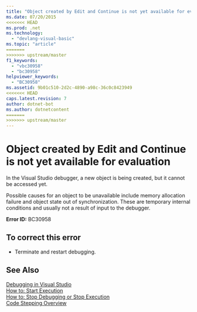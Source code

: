 ```yaml
---
title: "Object created by Edit and Continue is not yet available for evaluation"
ms.date: 07/20/2015
<<<<<<< HEAD
ms.prod: .net
ms.technology: 
  - "devlang-visual-basic"
ms.topic: "article"
=======
>>>>>>> upstream/master
f1_keywords: 
  - "vbc30958"
  - "bc30958"
helpviewer_keywords: 
  - "BC30958"
ms.assetid: 9b01c510-2d2c-4890-a98c-36c0c8423949
<<<<<<< HEAD
caps.latest.revision: 7
author: dotnet-bot
ms.author: dotnetcontent
=======
>>>>>>> upstream/master
---
```

# Object created by Edit and Continue is not yet available for evaluation
In the Visual Studio debugger, a new object is being created, but it cannot be accessed yet.  
  
 Possible causes for an object to be unavailable include memory allocation failure and object state out of synchronization. These are temporary internal conditions and usually not a result of input to the debugger.  
  
 **Error ID:** BC30958  
  
## To correct this error  
  
-   Terminate and restart debugging.  
  
## See Also  
 [Debugging in Visual Studio](/visualstudio/debugger/debugging-in-visual-studio)  
 [How to: Start Execution](http://msdn.microsoft.com/library/b0fe0ce5-900e-421f-a4c6-aa44ddae453c)  
 [How to: Stop Debugging or Stop Execution](http://msdn.microsoft.com/library/03c68f95-aa96-481b-990e-467e065453a5)  
 [Code Stepping Overview](http://msdn.microsoft.com/library/8791dac9-64d1-4bb9-b59e-8d59af1833f9)
